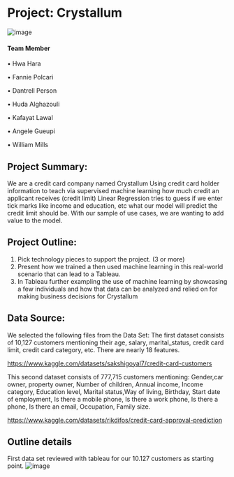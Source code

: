 # Project: Crystallum
![image](https://user-images.githubusercontent.com/106934375/203449683-136fe73e-c757-4236-a7f2-e441227f90ed.png)

#### Team Member

•	Hwa Hara

•	Fannie Polcari 

•	Dantrell Person 

•	Huda Alghazouli

•	Kafayat Lawal 

•	Angele Gueupi

•	William Mills

## Project Summary:
We are a credit card company named Crystallum
Using credit card holder information to teach via supervised machine learning how much credit an applicant receives (credit limit)
Linear Regression tries to guess if we enter tick marks like income and education, etc what our model will predict the credit limit should be. With our sample of use cases, we are wanting to add value to the model.

## Project Outline:
1.	Pick technology pieces to support the project. (3 or more) 
2.	Present how we trained a then used machine learning in this real-world scenario that can lead to a Tableau. 
3.	In Tableau further exampling the use of machine learning by showcasing a few individuals and how that data can be analyzed and relied on for making business decisions for Crystallum

## Data Source:
We selected the following files from the Data Set:
 The first dataset consists of 10,127 customers mentioning their age, salary, marital_status, credit card limit, credit card category, etc. There are nearly 18 features.
 
 https://www.kaggle.com/datasets/sakshigoyal7/credit-card-customers
 
 This second dataset consists of 777,715 customers mentioning: Gender,car	owner, property	owner, Number of children, Annual income, Income category, Education level, Marital status,Way of living, Birthday, Start date of employment, Is there a mobile phone, Is there a work phone, Is there a phone, Is there an email, Occupation, Family size.
 
 https://www.kaggle.com/datasets/rikdifos/credit-card-approval-prediction

## Outline details 
First data set reviewed with tableau for our 10.127 customers as starting point.
![image](https://user-images.githubusercontent.com/106934375/204407612-f4de9a85-6889-44b1-9a30-6ed701598686.png)
